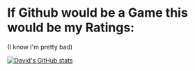 <!---
codingmiracle/codingmiracle is a ✨ special ✨ repository because its `README.md` (this file) appears on your GitHub profile.
You can click the Preview link to take a look at your changes.
--->

# If Github would be a Game this would be my Ratings: #
(I know I'm pretty bad)

[![David's GitHub stats](https://github-readme-stats.vercel.app/api?username=codingmiracle&show_icons=true&theme=synthwave)](https://github.com/anuraghazra/github-readme-stats)

